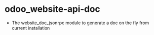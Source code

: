 odoo_website-api-doc
====================

- The website_doc_jsonrpc module to generate a doc on the fly from current installation
